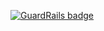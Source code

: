 
[![GuardRails badge](https://badges.production.guardrails.io/moul/raspberrypi-soc-gpio-irq.svg)](https://www.guardrails.io)
